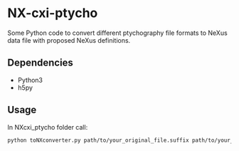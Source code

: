 # NX-cxi-ptycho

Some Python code to convert different ptychography file formats to NeXus data file with proposed NeXus definitions.


Dependencies
--------------------
  - Python3
  - h5py

Usage
--------------------
In NXcxi_ptycho folder call:

```bash
python toNXconverter.py path/to/your_original_file.suffix path/to/your_converted_file.nxs
```

